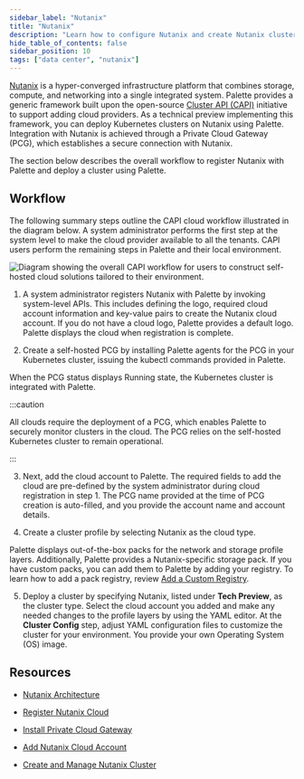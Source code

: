 ```yaml
---
sidebar_label: "Nutanix"
title: "Nutanix"
description: "Learn how to configure Nutanix and create Nutanix clusters in Palette."
hide_table_of_contents: false
sidebar_position: 10
tags: ["data center", "nutanix"]
---
```



[Nutanix](https://www.nutanix.com/what-we-do) is a hyper-converged infrastructure platform that combines storage, compute, and networking into a single integrated system. Palette provides a generic framework built upon the open-source [Cluster API (CAPI)](https://cluster-api.sigs.k8s.io) initiative to support adding cloud providers. As a technical preview implementing this framework, you can deploy Kubernetes clusters on Nutanix using Palette. Integration with Nutanix is achieved through a Private Cloud Gateway (PCG), which establishes a secure connection with Nutanix.

The section below describes the overall workflow to register Nutanix with Palette and deploy a cluster using Palette. 

## Workflow

The following summary steps outline the CAPI cloud workflow illustrated in the diagram below. A system administrator performs the first step at the system level to make the cloud provider available to all the tenants. CAPI users perform the remaining steps in Palette and their local environment.

![Diagram showing the overall CAPI workflow for users to construct self-hosted cloud solutions tailored to their environment.](/clusters_data-center_nutanix_workflow.png)

1. A system administrator registers Nutanix with Palette by invoking system-level APIs. This includes defining the logo, required cloud account information and key-value pairs to create the Nutanix cloud account. If you do not have a cloud logo, Palette provides a default logo. Palette displays the cloud when registration is complete. 

2. Create a self-hosted PCG by installing Palette agents for the PCG in your Kubernetes cluster, issuing the kubectl commands provided in Palette.

  When the PCG status displays Running state, the Kubernetes cluster is integrated with Palette.

  :::caution

  All clouds require the deployment of a PCG, which enables Palette to securely monitor clusters in the cloud. The PCG relies on the self-hosted Kubernetes cluster to remain operational.

  :::

3. Next, add the cloud account to Palette. The required fields to add the cloud are pre-defined by the system administrator during cloud registration in step 1. The PCG name provided at the time of PCG creation is auto-filled, and you provide the account name and account details.

4. Create a cluster profile by selecting Nutanix as the cloud type. 

  Palette displays out-of-the-box packs for the network and storage profile layers. Additionally, Palette provides a Nutanix-specific storage pack. If you have custom packs, you can add them to Palette by adding your registry. To learn how to add a pack registry, review [Add a Custom Registry](https://docs.spectrocloud.com/registries-and-packs/adding-a-custom-registry/#configure-a-custom-pack-registry-in-palette).

5. Deploy a cluster by specifying Nutanix, listed under **Tech Preview**, as the cluster type. Select the cloud account you added and make any needed changes to the profile layers by using the YAML editor. At the **Cluster Config** step, adjust YAML configuration files to customize the cluster for your environment. You provide your own Operating System (OS) image.



## Resources

- [Nutanix Architecture](architecture.md)

- [Register Nutanix Cloud](register-nutanix-cloud.md)

- [Install Private Cloud Gateway](install-pcg.md)

- [Add Nutanix Cloud Account](add-nutanix-cloud-account.md)

- [Create and Manage Nutanix Cluster](create-manage-nutanix-cluster.md)
